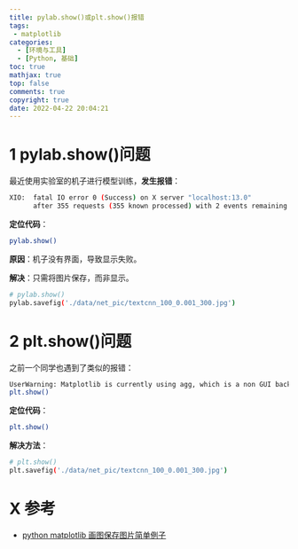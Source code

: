 ```yaml
---
title: pylab.show()或plt.show()报错
tags:
 - matplotlib
categories:
  - [环境与工具]
  - [Python, 基础]
toc: true
mathjax: true
top: false
comments: true
copyright: true
date: 2022-04-22 20:04:21
---
```


# 1 pylab.show()问题

最近使用实验室的机子进行模型训练，**发生报错**：

```sh
XIO:  fatal IO error 0 (Success) on X server "localhost:13.0"
      after 355 requests (355 known processed) with 2 events remaining.
```

**定位代码**：

```sh
pylab.show()
```

**原因**：机子没有界面，导致显示失败。

**解决**：只需将图片保存，而非显示。

```sh
# pylab.show()
pylab.savefig('./data/net_pic/textcnn_100_0.001_300.jpg')
```

# 2 plt.show()问题

之前一个同学也遇到了类似的报错：

```sh
UserWarning: Matplotlib is currently using agg, which is a non GUI backend, so cannot show the figure.
plt.show()
```

**定位代码**：

```sh
plt.show()
```

**解决方法**：

```sh
# plt.show()
plt.savefig('./data/net_pic/textcnn_100_0.001_300.jpg')
```

# X 参考

* [python matplotlib 画图保存图片简单例子](https://blog.csdn.net/m0_37052320/article/details/79640467)
